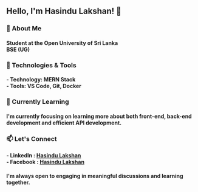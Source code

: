 ## Hello, I'm Hasindu Lakshan! 👋

### 🚀 About Me
#### Student at the Open University of Sri Lanka<br>BSE (UG)

### 🔧 Technologies & Tools
#### - Technology: MERN Stack<br>- Tools: VS Code, Git, Docker

### 🌱 Currently Learning
#### I'm currently focusing on learning more about both front-end, back-end development and efficient API development.

### 📫 Let's Connect
#### - LinkedIn : [Hasindu Lakshan](https://www.linkedin.com/in/hasindulakshan/)<br>- Facebook : [Hasindu Lakshan](https://www.facebook.com/hasindu.lakshan.1272)

#### I'm always open to engaging in meaningful discussions and learning together.


